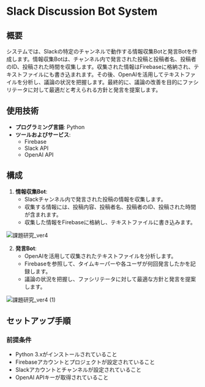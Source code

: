 # Slack Discussion Bot System

## 概要
システムでは、Slackの特定のチャンネルで動作する情報収集Botと発言Botを作成します。情報収集Botは、チャンネル内で発言された投稿と投稿者名、投稿者のID、投稿された時間を収集します。収集された情報はFirebaseに格納され、テキストファイルにも書き込まれます。その後、OpenAIを活用してテキストファイルを分析し、議論の状況を把握します。最終的に、議論の改善を目的にファシリテータに対して最適だと考えられる方針と発言を提案します。

## 使用技術
- **プログラミング言語**: Python
- **ツールおよびサービス**:
  - Firebase
  - Slack API
  - OpenAI API

## 構成
1. **情報収集Bot**: 
    - Slackチャンネル内で発言された投稿の情報を収集します。
    - 収集する情報には、投稿内容、投稿者名、投稿者のID、投稿された時間が含まれます。
    - 収集した情報をFirebaseに格納し、テキストファイルに書き込みます。

![課題研究_ver4](https://github.com/user-attachments/assets/6e01d7e2-03ca-45a6-8720-2032499129c6)

2. **発言Bot**:
    - OpenAIを活用して収集されたテキストファイルを分析します。
    - Firebaseを参照して、タイムキーパーや各ユーザが何回発言したかを記録します。
    - 議論の状況を把握し、ファシリテータに対して最適な方針と発言を提案します。
  
![課題研究_ver4 (1)](https://github.com/user-attachments/assets/52271b70-8ece-40b6-8114-2a591afd9870)


## セットアップ手順

### 前提条件
- Python 3.xがインストールされていること
- Firebaseアカウントとプロジェクトが設定されていること
- Slackアカウントとチャンネルが設定されていること
- OpenAI APIキーが取得されていること
